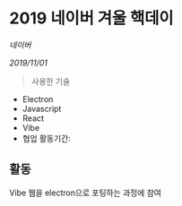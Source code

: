 # 2019 네이버 겨울 핵데이


*네이버*

*2019/11/01*

> 사용한 기술
- Electron
- Javascript
- React
- Vibe
- 협업
활동기간: 


## 활동

Vibe 웹을 electron으로 포팅하는 과정에 참여